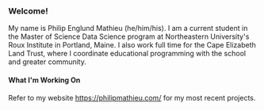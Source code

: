 ### Welcome!

My name is Philip Englund Mathieu (he/him/his). I am a current student in the Master of Science Data Science program at Northeastern University's Roux Institute in Portland, Maine. I also work full time for the Cape Elizabeth Land Trust, where I coordinate educational programming with the school and greater community.

#### What I'm Working On
Refer to my website https://philipmathieu.com/ for my most recent projects.
